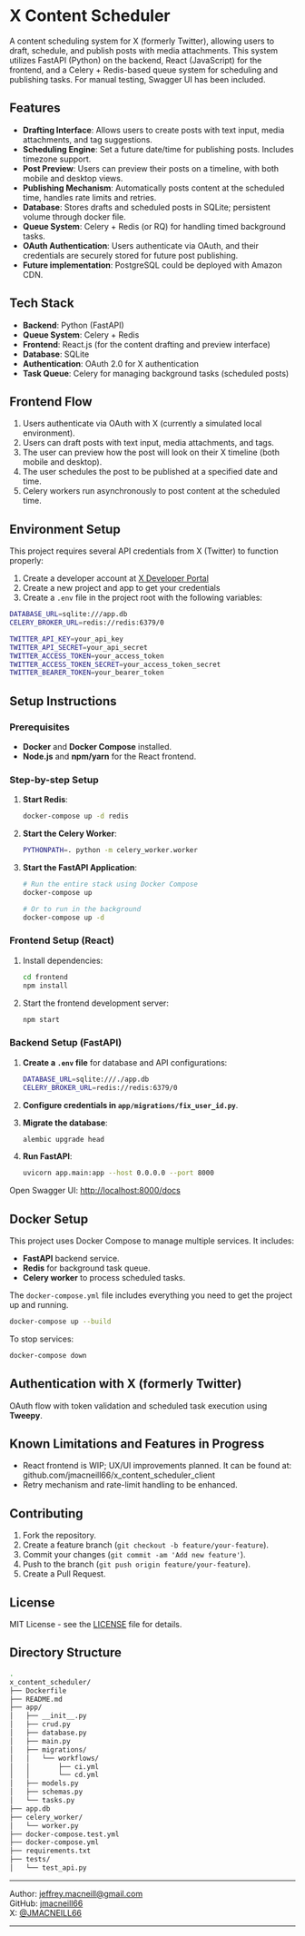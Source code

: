 # X Content Scheduler

A content scheduling system for X (formerly Twitter), allowing users to draft, schedule, and publish posts with media attachments. This system utilizes FastAPI (Python) on the backend, React (JavaScript) for the frontend, and a Celery + Redis-based queue system for scheduling and publishing tasks. For manual testing, Swagger UI has been included.

## Features

- **Drafting Interface**: Allows users to create posts with text input, media attachments, and tag suggestions.
- **Scheduling Engine**: Set a future date/time for publishing posts. Includes timezone support.
- **Post Preview**: Users can preview their posts on a timeline, with both mobile and desktop views.
- **Publishing Mechanism**: Automatically posts content at the scheduled time, handles rate limits and retries.
- **Database**: Stores drafts and scheduled posts in SQLite; persistent volume through docker file.
- **Queue System**: Celery + Redis (or RQ) for handling timed background tasks.
- **OAuth Authentication**: Users authenticate via OAuth, and their credentials are securely stored for future post publishing.
- **Future implementation**: PostgreSQL could be deployed with Amazon CDN.

## Tech Stack

- **Backend**: Python (FastAPI)
- **Queue System**: Celery + Redis
- **Frontend**: React.js (for the content drafting and preview interface)
- **Database**: SQLite
- **Authentication**: OAuth 2.0 for X authentication
- **Task Queue**: Celery for managing background tasks (scheduled posts)

## Frontend Flow

1. Users authenticate via OAuth with X (currently a simulated local environment).
2. Users can draft posts with text input, media attachments, and tags.
3. The user can preview how the post will look on their X timeline (both mobile and desktop).
4. The user schedules the post to be published at a specified date and time.
5. Celery workers run asynchronously to post content at the scheduled time.

## Environment Setup

This project requires several API credentials from X (Twitter) to function properly:

1. Create a developer account at [X Developer Portal](https://developer.twitter.com/)
2. Create a new project and app to get your credentials
3. Create a `.env` file in the project root with the following variables:

```bash
DATABASE_URL=sqlite:///app.db
CELERY_BROKER_URL=redis://redis:6379/0

TWITTER_API_KEY=your_api_key
TWITTER_API_SECRET=your_api_secret
TWITTER_ACCESS_TOKEN=your_access_token
TWITTER_ACCESS_TOKEN_SECRET=your_access_token_secret
TWITTER_BEARER_TOKEN=your_bearer_token
```

## Setup Instructions

### Prerequisites

- **Docker** and **Docker Compose** installed.
- **Node.js** and **npm/yarn** for the React frontend.

### Step-by-step Setup

1. **Start Redis**:

   ```bash
   docker-compose up -d redis
   ```

2. **Start the Celery Worker**:

   ```bash
   PYTHONPATH=. python -m celery_worker.worker
   ```

3. **Start the FastAPI Application**:

   ```bash
   # Run the entire stack using Docker Compose
   docker-compose up
   
   # Or to run in the background
   docker-compose up -d

### Frontend Setup (React)

1. Install dependencies:

   ```bash
   cd frontend
   npm install
   ```

2. Start the frontend development server:

   ```bash
   npm start
   ```

### Backend Setup (FastAPI)

1. **Create a `.env` file** for database and API configurations:

   ```bash
   DATABASE_URL=sqlite:///./app.db
   CELERY_BROKER_URL=redis://redis:6379/0
   ```

2. **Configure credentials in `app/migrations/fix_user_id.py`**.

3. **Migrate the database**:

   ```bash
   alembic upgrade head
   ```

4. **Run FastAPI**:

   ```bash
   uvicorn app.main:app --host 0.0.0.0 --port 8000
   ```

Open Swagger UI: [http://localhost:8000/docs](http://localhost:8000/docs)

## Docker Setup

This project uses Docker Compose to manage multiple services. It includes:

- **FastAPI** backend service.
- **Redis** for background task queue.
- **Celery worker** to process scheduled tasks.

The `docker-compose.yml` file includes everything you need to get the project up and running.

```bash
docker-compose up --build
```

To stop services:

```bash
docker-compose down
```

## Authentication with X (formerly Twitter)

OAuth flow with token validation and scheduled task execution using **Tweepy**.

## Known Limitations and Features in Progress

- React frontend is WIP; UX/UI improvements planned. It can be found at: github.com/jmacneill66/x_content_scheduler_client
- Retry mechanism and rate-limit handling to be enhanced.

## Contributing

1. Fork the repository.
2. Create a feature branch (`git checkout -b feature/your-feature`).
3. Commit your changes (`git commit -am 'Add new feature'`).
4. Push to the branch (`git push origin feature/your-feature`).
5. Create a Pull Request.

## License

MIT License - see the [LICENSE](LICENSE) file for details.

## Directory Structure

```bash
.
x_content_scheduler/
├── Dockerfile
├── README.md
├── app/
│   ├── __init__.py
│   ├── crud.py
│   ├── database.py
│   ├── main.py
│   ├── migrations/
│   │   └── workflows/
│   │       ├── ci.yml
│   │       └── cd.yml
│   ├── models.py
│   ├── schemas.py
│   └── tasks.py
├── app.db
├── celery_worker/
│   └── worker.py
├── docker-compose.test.yml
├── docker-compose.yml
├── requirements.txt
├── tests/
│   └── test_api.py

```

---

Author: <jeffrey.macneill@gmail.com>  
GitHub: [jmacneill66](https://github.com/jmacneill66)  
X: [@JMACNEILL66](https://x.com/JMACNEILL66)

---
